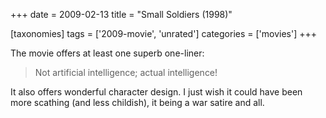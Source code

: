 +++
date = 2009-02-13
title = "Small Soldiers (1998)"

[taxonomies]
tags = ['2009-movie', 'unrated']
categories = ['movies']
+++

The movie offers at least one superb one-liner:

> Not artificial intelligence; actual intelligence!

It also offers wonderful character design. I just wish it could have
been more scathing (and less childish), it being a war satire and all.
